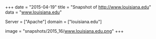 
+++
date = "2015-04-19"
title = "Snapshot of http://www.louisiana.edu"
data = "www.louisiana.edu"

Server = ["Apache"]
domain = ["louisiana.edu"]

  image = "snapshots/2015_16/www.louisiana.edu.png"
+++
#
